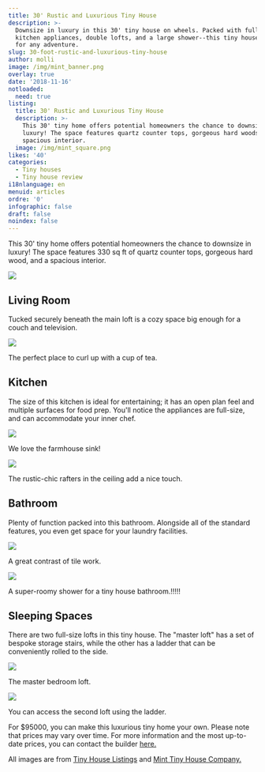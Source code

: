 ```yaml
---
title: 30' Rustic and Luxurious Tiny House
description: >-
  Downsize in luxury in this 30' tiny house on wheels. Packed with full-size
  kitchen appliances, double lofts, and a large shower--this tiny house is ready
  for any adventure.
slug: 30-foot-rustic-and-luxurious-tiny-house
author: molli
image: /img/mint_banner.png
overlay: true
date: '2018-11-16'
notloaded:
  need: true
listing:
  title: 30' Rustic and Luxurious Tiny House
  description: >-
    This 30' tiny home offers potential homeowners the chance to downsize in
    luxury! The space features quartz counter tops, gorgeous hard woods, and a
    spacious interior. 
  image: /img/mint_square.png
likes: '40'
categories:
  - Tiny houses
  - Tiny house review
i18nlanguage: en
menuid: articles
ordre: '0'
infographic: false
draft: false
noindex: false
---
```

This 30' tiny home offers potential homeowners the chance to downsize in luxury! The space features 330 sq ft of quartz counter tops, gorgeous hard wood, and a spacious interior. 

![](/img/mint1.png)

## Living Room

Tucked securely beneath the main loft is a cozy space big enough for a couch and television.

![](/img/mint2.jpeg)

<span class="figcaption">The perfect place to curl up with a cup of tea.</span>

## Kitchen

The size of this kitchen is ideal for entertaining; it has an open plan feel and multiple surfaces for food prep. You'll notice the appliances are full-size, and can accommodate your inner chef.  

![](/img/mint4.jpeg)

<span class="figcaption">We love the farmhouse sink!</span>

![](/img/mint3.jpeg)

<span class="figcaption">The rustic-chic rafters in the ceiling add a nice touch.</span>

## Bathroom

Plenty of function packed into this bathroom. Alongside all of the standard features, you even get space for your laundry facilities. 

![](/img/mint6.jpeg)

<span class="figcaption">A great contrast of tile work.</span>

![](/img/mint7.jpeg)

<span class="figcaption">A super-roomy shower for a tiny house bathroom.!!!!!</span>

## Sleeping Spaces

There are two full-size lofts in this tiny house. The "master loft" has a set of bespoke storage stairs, while the other has a ladder that can be conveniently rolled to the side. 

![](/img/mint8.jpeg)

<span class="figcaption">The master bedroom loft.</span>

![](/img/mint9.jpeg)

<span class="figcaption">You can access the second loft using the ladder.</span>

For $95000, you can make this luxurious tiny home your own. Please note that prices may vary over time. For more information and the most up-to-date prices, you can contact the builder [here.](https://www.minttinyhomes.com/contact-tiny-living)

All images are from [Tiny House Listings](https://tinyhouselistings.com/listings/rustic-meets-luxury-30ft-loft-edition) and [Mint Tiny House Company.](https://www.minttinyhomes.com/tiny-house-gallery-mint-loft-2)
